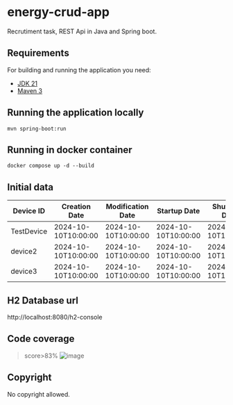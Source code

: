 # energy-crud-app

Recrutiment task, REST Api in Java and Spring boot.

## Requirements

For building and running the application you need:

- [JDK 21](https://www.oracle.com/pl/java/technologies/downloads/)
- [Maven 3](https://maven.apache.org)

## Running the application locally


```shell
mvn spring-boot:run
```

## Running in docker container


```shell
docker compose up -d --build
```

## Initial data
| Device ID | Creation Date        | Modification Date    | Startup Date         | Shutdown Date        | Name     | Street    | Building Number | Apartment Number | City     | Postal Code | Country   |
| --------- | -------------------- | -------------------- | -------------------- | -------------------- | -------- | --------- | --------------- | ---------------- | -------- | ----------- | --------- |
| TestDevice| 2024-10-10T10:00:00 | 2024-10-10T10:00:00 | 2024-10-10T10:00:00 | 2024-10-10T10:00:00 | Test Name| Test Street| 123             | 456              | Test City| 12345       | Test Country |
| device2   | 2024-10-10T10:00:00 | 2024-10-10T10:00:00 | 2024-10-10T10:00:00 | 2024-10-10T10:00:00 | Name2    | Street2    | 2               | NULL             | City2    | 23456       | Country2   |
| device3   | 2024-10-10T10:00:00 | 2024-10-10T10:00:00 | 2024-10-10T10:00:00 | 2024-10-10T10:00:00 | Name3    | Street3    | 3               | NULL             | City3    | 34567       | Country3   |


## H2 Database url
http://localhost:8080/h2-console

## Code coverage

> score>83%
![image](https://github.com/JacekKaczmarek10/recruitment-task/assets/58121352/6e2a7b6b-b10c-499e-a8a3-603d58149c33)


## Copyright

No copyright allowed. 



